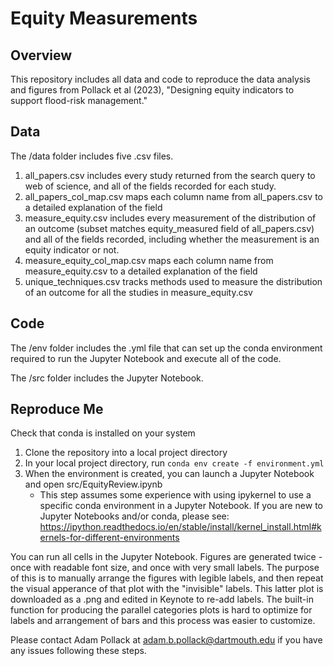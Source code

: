 # Equity Measurements 
## Overview
This repository includes all data and code to reproduce the data analysis and figures from Pollack et al (2023), "Designing equity indicators to support flood-risk management."
## Data
The /data folder includes five .csv files.

1) all_papers.csv includes every study returned from the search query to web of science, and all of the fields recorded for each study. 
2) all_papers_col_map.csv maps each column name from all_papers.csv to a detailed explanation of the field
3) measure_equity.csv includes every measurement of the distribution of an outcome (subset matches equity_measured field of all_papers.csv) and all of the fields recorded, including whether the measurement is an equity indicator or not. 
4) measure_equity_col_map.csv maps each column name from measure_equity.csv to a detailed explanation of the field
5) unique_techniques.csv tracks methods used to measure the distribution of an outcome for all the studies in measure_equity.csv

## Code
The /env folder includes the .yml file that can set up the conda environment required to run the Jupyter Notebook and execute all of the code.

The /src folder includes the Jupyter Notebook.

## Reproduce Me
Check that conda is installed on your system
1. Clone the repository into a local project directory
2. In your local project directory, run `conda env create -f environment.yml`
3. When the environment is created, you can launch a Jupyter Notebook and open src/EquityReview.ipynb
    * This step assumes some experience with using ipykernel to use a specific conda environment in a Jupyter Notebook. If you are new to Jupyter Notebooks and/or conda, please see: https://ipython.readthedocs.io/en/stable/install/kernel_install.html#kernels-for-different-environments 


You can run all cells in the Jupyter Notebook. Figures are generated twice - once with readable font size, and once with very small labels. The purpose of this is to manually arrange the figures with legible labels, and then repeat the visual apperance of that plot with the "invisible" labels. This latter plot is downloaded as a .png and edited in Keynote to re-add labels. The built-in function for producing the parallel categories plots is hard to optimize for labels and arrangement of bars and this process was easier to customize. 

Please contact Adam Pollack at adam.b.pollack@dartmouth.edu if you have any issues following these steps. 
